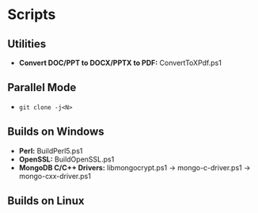 # Scripts

## Utilities
* **Convert DOC/PPT to DOCX/PPTX to PDF:** ConvertToXPdf.ps1

## Parallel Mode
* ```git clone -j<N>```

## Builds on Windows
* **Perl:** BuildPerl5.ps1
* **OpenSSL:** BuildOpenSSL.ps1
* **MongoDB C/C++ Drivers:** libmongocrypt.ps1 &rarr; mongo-c-driver.ps1 &rarr; mongo-cxx-driver.ps1

## Builds on Linux
